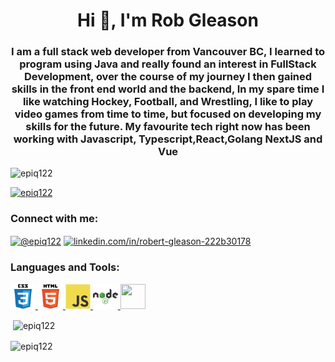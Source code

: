<h1 align="center">Hi 👋, I'm Rob Gleason</h1>
<h3 align="center">I am a full stack web developer from Vancouver BC, I learned to program using Java and really found an interest in FullStack Development, over the course of my journey I then gained skills in the front end world and the backend, In my spare time I like watching Hockey, Football, and Wrestling, I like to play video games from time to time, but focused on developing my skills for the future. My favourite tech right now has been working with Javascript, Typescript,React,Golang
NextJS and Vue</h3>

<p align="left"> <img src="https://komarev.com/ghpvc/?username=epiq122&label=Profile%20views&color=0e75b6&style=flat" alt="epiq122" /> </p>

<p align="left"> <a href="https://github.com/ryo-ma/github-profile-trophy"><img src="https://github-profile-trophy.vercel.app/?username=epiq122" alt="epiq122" /></a> </p>

<h3 align="left">Connect with me:</h3>
<p align="left">
<a href="https://twitter.com/@epiq122" target="blank"><img align="center" src="https://raw.githubusercontent.com/rahuldkjain/github-profile-readme-generator/master/src/images/icons/Social/twitter.svg" alt="@epiq122" height="30" width="40" /></a>
<a href="https://www.linkedin.com/in/robert-gleason-222b30178" target="blank"><img align="center" src="https://raw.githubusercontent.com/rahuldkjain/github-profile-readme-generator/master/src/images/icons/Social/linked-in-alt.svg" alt="linkedin.com/in/robert-gleason-222b30178" height="30" width="40" /></a>
</p>

<h3 align="left">Languages and Tools:</h3>
<p align="left"> <a href="https://www.w3schools.com/css/" target="_blank" rel="noreferrer"> <img src="https://raw.githubusercontent.com/devicons/devicon/master/icons/css3/css3-original-wordmark.svg" alt="css3" width="40" height="40"/> </a> <a href="https://www.w3.org/html/" target="_blank" rel="noreferrer"> <img src="https://raw.githubusercontent.com/devicons/devicon/master/icons/html5/html5-original-wordmark.svg" alt="html5" width="40" height="40"/> </a> <a href="https://developer.mozilla.org/en-US/docs/Web/JavaScript" target="_blank" rel="noreferrer"> <img src="https://raw.githubusercontent.com/devicons/devicon/master/icons/javascript/javascript-original.svg" alt="javascript" width="40" height="40"/> </a> <a href="https://nodejs.org" target="_blank" rel="noreferrer"> <img src="https://raw.githubusercontent.com/devicons/devicon/master/icons/nodejs/nodejs-original-wordmark.svg" alt="nodejs" width="40" height="40"/> </a> 
<a href="https://www.java.com/en/"> <img src ="https://w7.pngwing.com/pngs/785/145/png-transparent-java-development-kit-software-development-kit-computer-programming-computer-icons-programming-language-icon-text-logo-computer-programming-thumbnail.png" width="40" height="40"/></a>
</p>

<p>&nbsp;<img align="center" src="https://github-readme-stats-git-masterrstaa-rickstaa.vercel.app/api?username=epiq122&show_icons=true&locale=en" alt="epiq122" /></p>

<p><img align="center" src="https://github-readme-streak-stats.herokuapp.com/?user=epiq122&" alt="epiq122" /></p>


